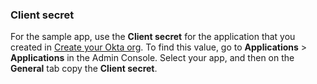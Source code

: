 ### Client secret

For the sample app, use the **Client secret** for the application that you created in
[Create your Okta org](/docs/guides/oie-embedded-common-org-setup/java/main/).
To find this value, go to **Applications** > **Applications** in the Admin Console.
Select your app, and then on the **General** tab copy the **Client secret**.

